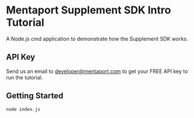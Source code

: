 # Mentaport Supplement SDK Intro Tutorial

A Node.js cmd application to demonstrate how the Supplement SDK works. 


 ## API Key
Send us an email to developer@mentaport.com to get your FREE API key to run the tutorial.



## Getting Started


```bash
node index.js
```


